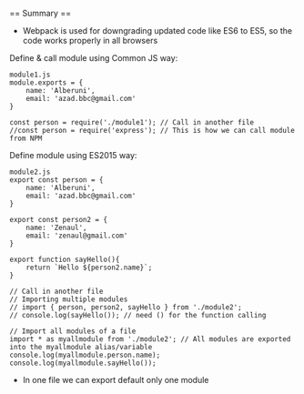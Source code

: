== Summary ==
- Webpack is used for downgrading updated code like ES6 to ES5, so the code works properly in all browsers

Define & call module using Common JS way:
```
module1.js
module.exports = {
    name: 'Alberuni',
    email: 'azad.bbc@gmail.com'
}

const person = require('./module1'); // Call in another file
//const person = require('express'); // This is how we can call module from NPM
```

Define module using ES2015 way:
```
module2.js
export const person = {
    name: 'Alberuni',
    email: 'azad.bbc@gmail.com'
}

export const person2 = {
    name: 'Zenaul',
    email: 'zenaul@gmail.com'
}

export function sayHello(){
    return `Hello ${person2.name}`;
}

// Call in another file
// Importing multiple modules
// import { person, person2, sayHello } from './module2';
// console.log(sayHello()); // need () for the function calling

// Import all modules of a file
import * as myallmodule from './module2'; // All modules are exported into the myallmodule alias/variable
console.log(myallmodule.person.name);
console.log(myallmodule.sayHello());

```

- In one file we can export default only one module
